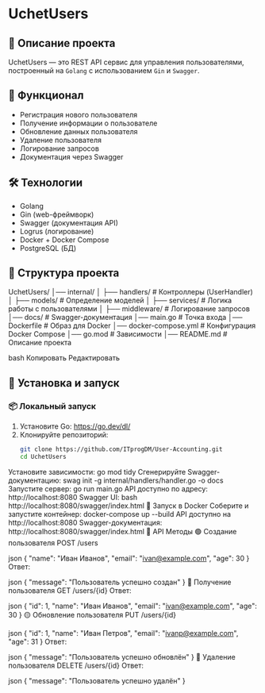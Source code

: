 # UchetUsers

## 📌 Описание проекта
UchetUsers — это REST API сервис для управления пользователями, построенный на `Golang` с использованием `Gin` и `Swagger`.

## 🚀 Функционал
- Регистрация нового пользователя
- Получение информации о пользователе
- Обновление данных пользователя
- Удаление пользователя
- Логирование запросов
- Документация через Swagger

## 🛠️ Технологии
- Golang
- Gin (web-фреймворк)
- Swagger (документация API)
- Logrus (логирование)
- Docker + Docker Compose
- PostgreSQL (БД)

## 📂 Структура проекта
UchetUsers/ │── internal/ │ ├── handlers/ # Контроллеры (UserHandler) │ ├── models/ # Определение моделей │ ├── services/ # Логика работы с пользователями │ ├── middleware/ # Логирование запросов │── docs/ # Swagger-документация │── main.go # Точка входа │── Dockerfile # Образ для Docker │── docker-compose.yml # Конфигурация Docker Compose │── go.mod # Зависимости │── README.md # Описание проекта

bash
Копировать
Редактировать

## 🔧 Установка и запуск

### 📦 Локальный запуск
1. Установите Go: https://go.dev/dl/
2. Клонируйте репозиторий:
   ```sh
   git clone https://github.com/ITprogDM/User-Accounting.git
   cd UchetUsers
Установите зависимости:
go mod tidy
Сгенерируйте Swagger-документацию:
swag init -g internal/handlers/handler.go -o docs
Запустите сервер:
go run main.go
API доступно по адресу:
http://localhost:8080
Swagger UI:
bash
http://localhost:8080/swagger/index.html
🐳 Запуск в Docker
Соберите и запустите контейнер:
docker-compose up --build
API доступно на http://localhost:8080
Swagger-документация:
http://localhost:8080/swagger/index.html
📄 API Методы
🟢 Создание пользователя
POST /users

json
{
"name": "Иван Иванов",
"email": "ivan@example.com",
"age": 30
}
Ответ:

json
{
"message": "Пользователь успешно создан"
}
🔵 Получение пользователя
GET /users/{id}
Ответ:

json
{
"id": 1,
"name": "Иван Иванов",
"email": "ivan@example.com",
"age": 30
}
🟡 Обновление пользователя
PUT /users/{id}

json
{
"id": 1,
"name": "Иван Петров",
"email": "ivanp@example.com",
"age": 31
}
Ответ:

json
{
"message": "Пользователь успешно обновлён"
}
🔴 Удаление пользователя
DELETE /users/{id}
Ответ:

json
{
"message": "Пользователь успешно удалён"
}
